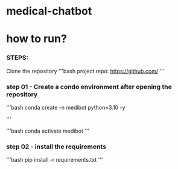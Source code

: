 # medical-chatbot



# how to run?
### STEPS:
 

Clone the repository
'''bash
project repo: https://github.com/
'''
### step 01 - Create a condo environment after opening the repository
'''bash
conda create -n medibot python=3.10 -y

'''

'''bash
conda activate medibot
'''
### step 02 - install the requirements
'''bash
pip install -r requirements.txt
'''